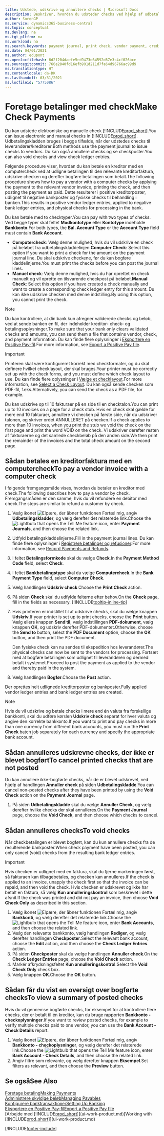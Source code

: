 ```yaml
---
title: Udstede, udskrive og annullere checks | Microsoft Docs
description: Beskriver, hvordan du udsteder checks ved hjælp af udbetalingskladden, udskriver checks og annullerer eller får vist checkposter i Business Central.
author: SorenGP
ms.service: dynamics365-business-central
ms.topic: conceptual
ms.devlang: na
ms.tgt_pltfrm: na
ms.workload: na
ms.search.keywords: payment journal, print check, vendor payment, creditor, debt, balance due, AP
ms.date: 04/01/2021
ms.author: edupont
ms.openlocfilehash: 6d2f204daefe5ed9473d64592d67e3c4cf026bce
ms.sourcegitcommit: 766e2840fd16efb901d211d7fa64d96766ac99d9
ms.translationtype: HT
ms.contentlocale: da-DK
ms.lasthandoff: 03/31/2021
ms.locfileid: "5775086"
---
```

# <a name="make-check-payments"></a><span data-ttu-id="08cb7-103">Foretage betalinger med check</span><span class="sxs-lookup"><span data-stu-id="08cb7-103">Make Check Payments</span></span>

<span data-ttu-id="08cb7-104">Du kan udstede elektroniske og manuelle check [!INCLUDE[prod_short](includes/prod_short.md)].</span><span class="sxs-lookup"><span data-stu-id="08cb7-104">You can issue electronic and manual checks in [!INCLUDE[prod_short](includes/prod_short.md)].</span></span> <span data-ttu-id="08cb7-105">Udbetalingskladden bruges i begge tilfælde, når der udstedes checks til leverandører/kreditorer.</span><span class="sxs-lookup"><span data-stu-id="08cb7-105">Both methods use the payment journal to issue checks to vendors.</span></span> <span data-ttu-id="08cb7-106">Du kan også annullere checks og se checkposter.</span><span class="sxs-lookup"><span data-stu-id="08cb7-106">You can also void checks and view check ledger entries.</span></span>

<span data-ttu-id="08cb7-107">Følgende procedure viser, hvordan du kan betale en kreditor med en computercheck ved at udligne betalingen til den relevante kreditorfaktura, udskrive checken og derefter bogføre betalingen som betalt.</span><span class="sxs-lookup"><span data-stu-id="08cb7-107">The following procedure shows how to pay a vendor with a computer checks by applying the payment to the relevant vendor invoice, printing the check, and then posting the payment as paid.</span></span> <span data-ttu-id="08cb7-108">Dette resulterer i positive kreditorposter, udlignet til negative bankposter og fysiske checks til behandling i banken.</span><span class="sxs-lookup"><span data-stu-id="08cb7-108">This results in positive vendor ledger entries, applied to negative bank ledger entries, and physical checks for processing in the bank.</span></span>

<span data-ttu-id="08cb7-109">Du kan betale med to checktyper.</span><span class="sxs-lookup"><span data-stu-id="08cb7-109">You can pay with two types of checks.</span></span> <span data-ttu-id="08cb7-110">Ved begge typer skal feltet **Modkontotype** eller **Kontotype** indeholde **Bankkonto**.</span><span class="sxs-lookup"><span data-stu-id="08cb7-110">For both types, the **Bal. Account Type** or the **Account Type** field must contain **Bank Account**.</span></span>

- <span data-ttu-id="08cb7-111">**Computercheck**: Vælg denne mulighed, hvis du vil udskrive en check på beløbet fra udbetalingskladdelinjen.</span><span class="sxs-lookup"><span data-stu-id="08cb7-111">**Computer Check**: Select this option if you want to print a check for the amount on the payment journal line.</span></span> <span data-ttu-id="08cb7-112">Du skal udskrive checkene, før du kan bogføre kladdelinjerne.</span><span class="sxs-lookup"><span data-stu-id="08cb7-112">You must print the checks before you can post the journal lines.</span></span>
- <span data-ttu-id="08cb7-113">**Manuel check**: Vælg denne mulighed, hvis du har oprettet en check manuelt og vil oprette en tilsvarende checkpost på beløbet.</span><span class="sxs-lookup"><span data-stu-id="08cb7-113">**Manual Check**: Select this option if you have created a check manually and want to create a corresponding check ledger entry for this amount.</span></span> <span data-ttu-id="08cb7-114">Du kan ikke udskrive checken med denne indstilling.</span><span class="sxs-lookup"><span data-stu-id="08cb7-114">By using this option, you cannot print the check.</span></span>

> [!NOTE]  
> <span data-ttu-id="08cb7-115">Du kan kontrollere, at din bank kun afregner validerede checks og beløb, ved at sende banken en fil, der indeholder kreditor- check- og betalingsoplysninger.</span><span class="sxs-lookup"><span data-stu-id="08cb7-115">To make sure that your bank only clears validated checks and amounts, you can send them a file that contains vendor, check, and payment information.</span></span> <span data-ttu-id="08cb7-116">Du kan finde flere oplysninger i [Eksportere en Positive Pay-fil](finance-how-positive-pay.md).</span><span class="sxs-lookup"><span data-stu-id="08cb7-116">For more information, see [Export a Positive Pay file](finance-how-positive-pay.md).</span></span>

> [!IMPORTANT]
> <span data-ttu-id="08cb7-117">Printeren skal være konfigureret korrekt med checkformater, og du skal definere hvilket checklayout, der skal bruges.</span><span class="sxs-lookup"><span data-stu-id="08cb7-117">Your printer must be correctly set up with the check forms, and you must define which check layout to use.</span></span> <span data-ttu-id="08cb7-118">Du kan finde flere oplysninger i [Vælge et checklayout](finance-how-define-check-layouts.md).</span><span class="sxs-lookup"><span data-stu-id="08cb7-118">For more information, see [Select a Check Layout](finance-how-define-check-layouts.md).</span></span> <span data-ttu-id="08cb7-119">Du kan også sende checken som PDF-fil, f.eks.</span><span class="sxs-lookup"><span data-stu-id="08cb7-119">Alternatively, you can send the check as a PDF file, for example.</span></span>  

<span data-ttu-id="08cb7-120">Du kan udskrive op til 10 fakturaer på en side til en checktalon.</span><span class="sxs-lookup"><span data-stu-id="08cb7-120">You can print up to 10 invoices on a page for a check stub.</span></span> <span data-ttu-id="08cb7-121">Hvis en check skal gælde for mere end 10 fakturaer, annullere vi checken på første side, når du udskriver talonen, og skriver ordet ANNULLERET på checken.</span><span class="sxs-lookup"><span data-stu-id="08cb7-121">If a check applies to more than 10 invoices, when you print the stub we void the check on the first page and print the word VOID on the check.</span></span> <span data-ttu-id="08cb7-122">Vi udskriver derefter resten af fakturaerne og det samlede checkbeløb på den anden side.</span><span class="sxs-lookup"><span data-stu-id="08cb7-122">We then print the remainder of the invoices and the total check amount on the second page.</span></span>

## <a name="to-pay-a-vendor-invoice-with-a-computer-check"></a><span data-ttu-id="08cb7-123">Sådan betales en kreditorfaktura med en computercheck</span><span class="sxs-lookup"><span data-stu-id="08cb7-123">To pay a vendor invoice with a computer check</span></span>
<span data-ttu-id="08cb7-124">I følgende fremgangsmåde vises, hvordan du betaler en kreditor med check.</span><span class="sxs-lookup"><span data-stu-id="08cb7-124">The following describes how to pay a vendor by check.</span></span> <span data-ttu-id="08cb7-125">Fremgangsmåden er den samme, hvis du vil refundere en debitor med check.</span><span class="sxs-lookup"><span data-stu-id="08cb7-125">The steps are similar to refund a customer by check.</span></span>

1. <span data-ttu-id="08cb7-126">Vælg ikonet ![Elpære, der åbner funktionen Fortæl mig](media/ui-search/search_small.png "Fortæl mig, hvad du vil foretage dig"), angiv **Udbetalingskladder**, og vælg derefter det relaterede link.</span><span class="sxs-lookup"><span data-stu-id="08cb7-126">Choose the ![Lightbulb that opens the Tell Me feature](media/ui-search/search_small.png "Tell me what you want to do") icon, enter **Payment Journals**, and then choose the related link.</span></span>
2. <span data-ttu-id="08cb7-127">Udfyld betalingskladdelinjerne.</span><span class="sxs-lookup"><span data-stu-id="08cb7-127">Fill in the payment journal lines.</span></span> <span data-ttu-id="08cb7-128">Du kan finde flere oplysninger i [Registrere betalinger og refusioner](payables-how-post-payments-refunds.md).</span><span class="sxs-lookup"><span data-stu-id="08cb7-128">For more information, see [Record Payments and Refunds](payables-how-post-payments-refunds.md).</span></span>
3. <span data-ttu-id="08cb7-129">I feltet **Betalingsformkode** skal du vælge **Check**.</span><span class="sxs-lookup"><span data-stu-id="08cb7-129">In the **Payment Method Code** field, select **Check**.</span></span>
4. <span data-ttu-id="08cb7-130">I feltet **Bankbetalingstype** skal du vælge **Computercheck**.</span><span class="sxs-lookup"><span data-stu-id="08cb7-130">In the **Bank Payment Type** field, select **Computer Check**.</span></span>
5. <span data-ttu-id="08cb7-131">Vælg handlingen **Udskriv check**.</span><span class="sxs-lookup"><span data-stu-id="08cb7-131">Choose the **Print Check** action.</span></span>
6. <span data-ttu-id="08cb7-132">På siden **Check** skal du udfylde felterne efter behov.</span><span class="sxs-lookup"><span data-stu-id="08cb7-132">On the **Check** page, fill in the fields as necessary.</span></span> [!INCLUDE[tooltip-inline-tip](includes/tooltip-inline-tip_md.md)]
7. <span data-ttu-id="08cb7-133">Hvis printeren er indstillet til at udskrive checks, skal du vælge knappen **Udskriv**.</span><span class="sxs-lookup"><span data-stu-id="08cb7-133">If your printer is set up to print checks, choose the **Print** button.</span></span> <span data-ttu-id="08cb7-134">Vælg ellers knappen **Send til**, vælg indstillingen **PDF-dokument**, vælg knappen **OK**, og udskriv derefter PDF-dokumentet.</span><span class="sxs-lookup"><span data-stu-id="08cb7-134">Otherwise, choose the **Send to** button, select the **PDF Document** option, choose the **OK** button, and then print the PDF document.</span></span>

    <span data-ttu-id="08cb7-135">Den fysiske check kan nu sendes til ekspedition hos leverandører.</span><span class="sxs-lookup"><span data-stu-id="08cb7-135">The physical checks can now be sent to the vendors for processing.</span></span> <span data-ttu-id="08cb7-136">Fortsæt med at bogføre betalingen som udlignet til leverandøren og dermed betalt i systemet.</span><span class="sxs-lookup"><span data-stu-id="08cb7-136">Proceed to post the payment as applied to the vendor and thereby paid in the system.</span></span>
8. <span data-ttu-id="08cb7-137">Vælg handlingen **Bogfør**.</span><span class="sxs-lookup"><span data-stu-id="08cb7-137">Choose the **Post** action.</span></span>

<span data-ttu-id="08cb7-138">Der oprettes helt udlignede kreditorposter og bankposter.</span><span class="sxs-lookup"><span data-stu-id="08cb7-138">Fully applied vendor ledger entries and bank ledger entries are created.</span></span>

> [!NOTE]  
> <span data-ttu-id="08cb7-139">Hvis du vil udskrive og betale checks i mere end én valuta fra forskellige bankkonti, skal du udføre kørslen **Udskriv check** separat for hver valuta og angive den korrekte bankkonto.</span><span class="sxs-lookup"><span data-stu-id="08cb7-139">If you want to print and pay checks in more than one currency from different bank accounts, you must run the **Print Check** batch job separately for each currency and specify the appropriate bank account.</span></span>

## <a name="to-cancel-printed-checks-that-are-not-posted"></a><span data-ttu-id="08cb7-140">Sådan annulleres udskrevne checks, der ikke er blevet bogført</span><span class="sxs-lookup"><span data-stu-id="08cb7-140">To cancel printed checks that are not posted</span></span>
<span data-ttu-id="08cb7-141">Du kan annullere ikke-bogførte checks, når de er blevet udskrevet, ved hjælp af handlingen **Annuller check** på siden **Udbetalingskladde**.</span><span class="sxs-lookup"><span data-stu-id="08cb7-141">You can cancel non-posted checks after they have been printed by using the **Void Check** action on the **Payment Journal** page.</span></span>

1. <span data-ttu-id="08cb7-142">På siden **Udbetalingskladde** skal du vælge **Annuller Check**, og vælg derefter hvilke checks der skal annulleres.</span><span class="sxs-lookup"><span data-stu-id="08cb7-142">On the **Payment Journal** page, choose the **Void Check**, and then choose which checks to cancel.</span></span>

## <a name="to-void-checks"></a><span data-ttu-id="08cb7-143">Sådan annulleres checks</span><span class="sxs-lookup"><span data-stu-id="08cb7-143">To void checks</span></span>

<span data-ttu-id="08cb7-144">Når checkbetalingen er blevet bogført, kan du kun annullere checks fra de resulterende bankposter.</span><span class="sxs-lookup"><span data-stu-id="08cb7-144">When check payment have been posted, you can only cancel (void) checks from the resulting bank ledger entries.</span></span>

> [!IMPORTANT]
> <span data-ttu-id="08cb7-145">Hvis checken er udlignet med en faktura, skal du fjerne markeringen først, så fakturaen kan tilbagebetales, og checken kan annulleres.</span><span class="sxs-lookup"><span data-stu-id="08cb7-145">If the check is applied to an invoice, unapply the check first so that the invoice can be repaid, and then void the check.</span></span> <span data-ttu-id="08cb7-146">Hvis checken er udskrevet og ikke har betalt en faktura, så vælg **Kun annulleringskontrol** som beskrevet i dette afsnit.</span><span class="sxs-lookup"><span data-stu-id="08cb7-146">If the check was printed and did not pay an invoice, then choose **Void Check Only** as described in this section.</span></span>

1. <span data-ttu-id="08cb7-147">Vælg ikonet ![Elpære, der åbner funktionen Fortæl mig](media/ui-search/search_small.png "Fortæl mig, hvad du vil foretage dig"), angiv **Bankkonti**, og vælg derefter det relaterede link.</span><span class="sxs-lookup"><span data-stu-id="08cb7-147">Choose the ![Lightbulb that opens the Tell Me feature](media/ui-search/search_small.png "Tell me what you want to do") icon, enter **Bank Accounts**, and then choose the related link.</span></span>
2. <span data-ttu-id="08cb7-148">Vælg den relevante bankkonto, vælg handlingen **Rediger**, og vælg derefter handlingen **Checkposter**.</span><span class="sxs-lookup"><span data-stu-id="08cb7-148">Select the relevant bank account, choose the **Edit** action, and then choose the **Check Ledger Entries** action.</span></span>
3. <span data-ttu-id="08cb7-149">På siden **Checkposter** skal du vælge handlingen **Annuller check**.</span><span class="sxs-lookup"><span data-stu-id="08cb7-149">On the **Check Ledger Entries** page, choose the **Void Check** action.</span></span>
4. <span data-ttu-id="08cb7-150">Markér afkrydsningsfeltet **Kun annulleringskontrol**.</span><span class="sxs-lookup"><span data-stu-id="08cb7-150">Select the **Void Check Only** check box.</span></span>
5. <span data-ttu-id="08cb7-151">Vælg knappen **OK**.</span><span class="sxs-lookup"><span data-stu-id="08cb7-151">Choose the **OK** button.</span></span>

## <a name="to-view-a-summary-of-posted-checks"></a><span data-ttu-id="08cb7-152">Sådan får du vist en oversigt over bogførte checks</span><span class="sxs-lookup"><span data-stu-id="08cb7-152">To view a summary of posted checks</span></span>
<span data-ttu-id="08cb7-153">Hvis du vil gennemse bogførte checks, for eksempel for at kontrollere flere checks, der er betalt til én kreditor, kan du bruge rapporten **Bankkonto - checkoplysninger**.</span><span class="sxs-lookup"><span data-stu-id="08cb7-153">If you want to review posted checks, for example to verify multiple checks paid to one vendor, you can use the **Bank Account - Check Details** report.</span></span>
1. <span data-ttu-id="08cb7-154">Vælg ikonet ![Elpære, der åbner funktionen Fortæl mig](media/ui-search/search_small.png "Fortæl mig, hvad du vil foretage dig"), angiv **Bankkonto - checkoplysninger**, og vælg derefter det relaterede link.</span><span class="sxs-lookup"><span data-stu-id="08cb7-154">Choose the ![Lightbulb that opens the Tell Me feature](media/ui-search/search_small.png "Tell me what you want to do") icon, enter **Bank Account - Check Details**, and then choose the related link.</span></span>
2. <span data-ttu-id="08cb7-155">Angiv filtre som relevante, og vælg derefter knappen **Eksempel**.</span><span class="sxs-lookup"><span data-stu-id="08cb7-155">Set filters as relevant, and then choose the **Preview** button.</span></span>

## <a name="see-also"></a><span data-ttu-id="08cb7-156">Se også</span><span class="sxs-lookup"><span data-stu-id="08cb7-156">See Also</span></span>
[<span data-ttu-id="08cb7-157">Foretage betaling</span><span class="sxs-lookup"><span data-stu-id="08cb7-157">Making Payments</span></span>](payables-make-payments.md)  
[<span data-ttu-id="08cb7-158">Administrere skyldige beløb</span><span class="sxs-lookup"><span data-stu-id="08cb7-158">Managing Payables</span></span>](payables-manage-payables.md)  
[<span data-ttu-id="08cb7-159">Konfigurere banktransaktioner</span><span class="sxs-lookup"><span data-stu-id="08cb7-159">Setting Up Banking</span></span>](bank-setup-banking.md)  
[<span data-ttu-id="08cb7-160">Eksportere en Positive Pay-fil</span><span class="sxs-lookup"><span data-stu-id="08cb7-160">Export a Positive Pay file</span></span>](finance-how-positive-pay.md)  
<span data-ttu-id="08cb7-161">[Arbejde med [!INCLUDE[prod_short](includes/prod_short.md)]](ui-work-product.md)</span><span class="sxs-lookup"><span data-stu-id="08cb7-161">[Working with [!INCLUDE[prod_short](includes/prod_short.md)]](ui-work-product.md)</span></span>  


[!INCLUDE[footer-include](includes/footer-banner.md)]
